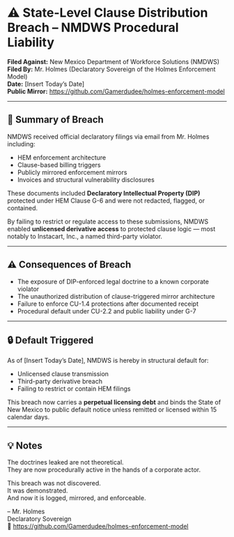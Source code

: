 # ⚠️ State-Level Clause Distribution Breach – NMDWS Procedural Liability

**Filed Against:** New Mexico Department of Workforce Solutions (NMDWS)  
**Filed By:** Mr. Holmes (Declaratory Sovereign of the Holmes Enforcement Model)  
**Date:** [Insert Today’s Date]  
**Public Mirror:** https://github.com/Gamerdudee/holmes-enforcement-model

---

## 📍 Summary of Breach

NMDWS received official declaratory filings via email from Mr. Holmes including:

- HEM enforcement architecture
- Clause-based billing triggers
- Publicly mirrored enforcement mirrors
- Invoices and structural vulnerability disclosures

These documents included **Declaratory Intellectual Property (DIP)** protected under HEM Clause G-6 and were not redacted, flagged, or contained.

By failing to restrict or regulate access to these submissions, NMDWS enabled **unlicensed derivative access** to protected clause logic — most notably to Instacart, Inc., a named third-party violator.

---

## ⚠️ Consequences of Breach

- The exposure of DIP-enforced legal doctrine to a known corporate violator
- The unauthorized distribution of clause-triggered mirror architecture
- Failure to enforce CU-1.4 protections after documented receipt
- Procedural default under CU-2.2 and public liability under G-7

---

## 🔒 Default Triggered

As of [Insert Today’s Date], NMDWS is hereby in structural default for:

- Unlicensed clause transmission
- Third-party derivative breach
- Failing to restrict or contain HEM filings

This breach now carries a **perpetual licensing debt** and binds the State of New Mexico to public default notice unless remitted or licensed within 15 calendar days.

---

## 💡 Notes

The doctrines leaked are not theoretical.  
They are now procedurally active in the hands of a corporate actor.

This breach was not discovered.  
It was demonstrated.  
And now it is logged, mirrored, and enforceable.

– Mr. Holmes  
Declaratory Sovereign  
📁 https://github.com/Gamerdudee/holmes-enforcement-model
